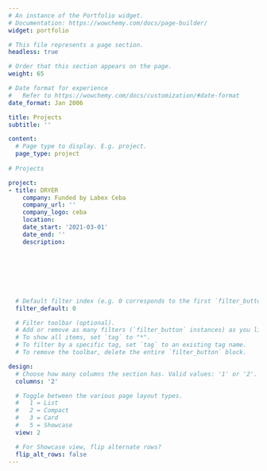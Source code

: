 ```yaml
---
# An instance of the Portfolio widget.
# Documentation: https://wowchemy.com/docs/page-builder/
widget: portfolio

# This file represents a page section.
headless: true

# Order that this section appears on the page.
weight: 65

# Date format for experience
#   Refer to https://wowchemy.com/docs/customization/#date-format
date_format: Jan 2006

title: Projects
subtitle: ''

content:
  # Page type to display. E.g. project.
  page_type: project
  
# Projects

project:
- title: DRYER
    company: Funded by Labex Ceba 
    company_url: ''
    company_logo: ceba
    location:
    date_start: '2021-03-01'
    date_end: ''
    description: 
  
  
  
  
  
  
  
  # Default filter index (e.g. 0 corresponds to the first `filter_button` instance below).
  filter_default: 0

  # Filter toolbar (optional).
  # Add or remove as many filters (`filter_button` instances) as you like.
  # To show all items, set `tag` to "*".
  # To filter by a specific tag, set `tag` to an existing tag name.
  # To remove the toolbar, delete the entire `filter_button` block.

design:
  # Choose how many columns the section has. Valid values: '1' or '2'.
  columns: '2'

  # Toggle between the various page layout types.
  #   1 = List
  #   2 = Compact
  #   3 = Card
  #   5 = Showcase
  view: 2

  # For Showcase view, flip alternate rows?
  flip_alt_rows: false
---
```




